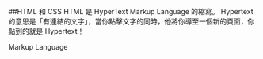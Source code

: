 ##HTML 和 CSS
 HTML 是 HyperText Markup Language 的縮寫。 Hypertext 的意思是「有連結的文字」，當你點擊文字的同時，他將你導至一個新的頁面，你點到的就是 Hypertext！

 Markup Language
